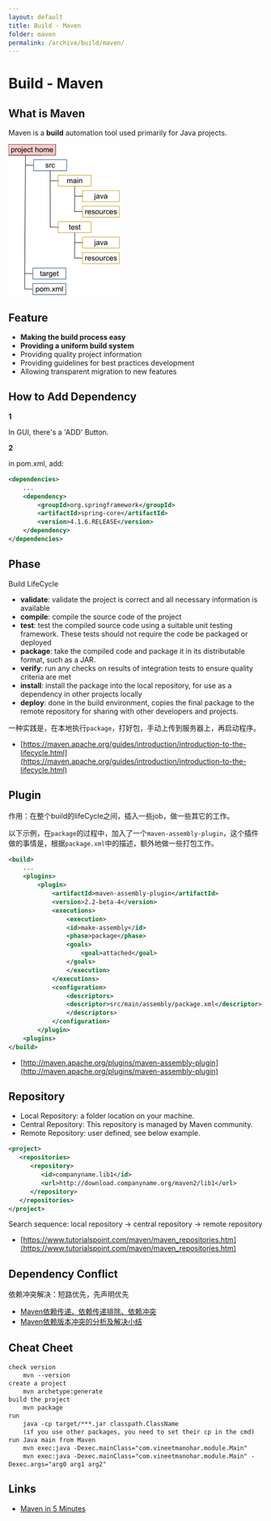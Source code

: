 ```yaml
---
layout: default
title: Build - Maven
folder: maven
permalink: /archive/build/maven/
---
```


# Build - Maven

## What is Maven

Maven is a **build** automation tool used primarily for Java projects.

![maven_path](img/maven_path.png)

## Feature

- **Making the build process easy**
- **Providing a uniform build system**
- Providing quality project information
- Providing guidelines for best practices development
- Allowing transparent migration to new features

## How to Add Dependency

**1**

In GUI, there's a 'ADD' Button.

**2**

in pom.xml, add:

``` xml
<dependencies>
	...
	<dependency>
		<groupId>org.springframework</groupId>
		<artifactId>spring-core</artifactId>
		<version>4.1.6.RELEASE</version>
	</dependency>
</dependencies>
```

## Phase

Build LifeCycle
- **validate**: validate the project is correct and all necessary information is available
- **compile**: compile the source code of the project
- **test**: test the compiled source code using a suitable unit testing framework. These tests should not require the code be packaged or deployed
- **package**: take the compiled code and package it in its distributable format, such as a JAR.
- **verify**: run any checks on results of integration tests to ensure quality criteria are met
- **install**: install the package into the local repository, for use as a dependency in other projects locally
- **deploy**: done in the build environment, copies the final package to the remote repository for sharing with other developers and projects.

一种实践是，在本地执行`package`，打好包，手动上传到服务器上，再启动程序。

- [https://maven.apache.org/guides/introduction/introduction-to-the-lifecycle.html](https://maven.apache.org/guides/introduction/introduction-to-the-lifecycle.html)

## Plugin

作用：在整个build的lifeCycle之间，插入一些job，做一些其它的工作。

以下示例，在`package`的过程中，加入了一个`maven-assembly-plugin`，这个插件做的事情是，根据`package.xml`中的描述，额外地做一些打包工作。

~~~ xml
<build>
	...
	<plugins>
		<plugin>
			<artifactId>maven-assembly-plugin</artifactId>
			<version>2.2-beta-4</version>
			<executions>
			    <execution>
				<id>make-assembly</id>
				<phase>package</phase>
				<goals>
				    <goal>attached</goal>
				</goals>
			    </execution>
			</executions>
			<configuration>
			    <descriptors>
				<descriptor>src/main/assembly/package.xml</descriptor>
			    </descriptors>
			</configuration>
		</plugin>
	<plugins>
</build>
~~~

- [http://maven.apache.org/plugins/maven-assembly-plugin](http://maven.apache.org/plugins/maven-assembly-plugin)

## Repository

- Local Repository: a folder location on your machine.
- Central Repository: This repository is managed by Maven community.
- Remote Repository: user defined, see below example.

~~~ xml
<project>
   <repositories>
      <repository>
         <id>companyname.lib1</id>
         <url>http://download.companyname.org/maven2/lib1</url>
      </repository>
   </repositories>
</project>
~~~

Search sequence: local repository -> central repository -> remote repository

- [https://www.tutorialspoint.com/maven/maven_repositories.htm](https://www.tutorialspoint.com/maven/maven_repositories.htm)

## Dependency Conflict

依赖冲突解决：短路优先，先声明优先

- [Maven依赖传递、依赖传递排除、依赖冲突](https://www.cnblogs.com/ygj0930/p/6628429.html)
- [Maven依赖版本冲突的分析及解决小结](https://www.cnblogs.com/godtrue/p/6220512.html)

## Cheat Cheet

```
check version
	mvn --version
create a project
	mvn archetype:generate
build the project
	mvn package
run
	java -cp target/***.jar classpath.ClassName
	(if you use other packages, you need to set their cp in the cmd)
run Java main from Maven
	mvn exec:java -Dexec.mainClass="com.vineetmanohar.module.Main"  
	mvn exec:java -Dexec.mainClass="com.vineetmanohar.module.Main" -Dexec.args="arg0 arg1 arg2"
```

## Links
- [Maven in 5 Minutes](https://maven.apache.org/guides/getting-started/maven-in-five-minutes.html)

